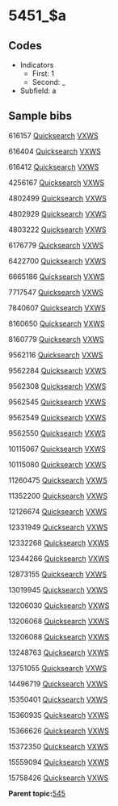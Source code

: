 # 5451\_$a

## Codes

-   Indicators
    -   First: 1
    -   Second: \_
-   Subfield: a

## Sample bibs

616157 [Quicksearch](https://search.library.yale.edu/catalog/616157) [VXWS](http://prodorbis.library.yale.edu:7014/vxws/GetHoldingsService?bibId=616157)

616404 [Quicksearch](https://search.library.yale.edu/catalog/616404) [VXWS](http://prodorbis.library.yale.edu:7014/vxws/GetHoldingsService?bibId=616404)

616412 [Quicksearch](https://search.library.yale.edu/catalog/616412) [VXWS](http://prodorbis.library.yale.edu:7014/vxws/GetHoldingsService?bibId=616412)

4256167 [Quicksearch](https://search.library.yale.edu/catalog/4256167) [VXWS](http://prodorbis.library.yale.edu:7014/vxws/GetHoldingsService?bibId=4256167)

4802499 [Quicksearch](https://search.library.yale.edu/catalog/4802499) [VXWS](http://prodorbis.library.yale.edu:7014/vxws/GetHoldingsService?bibId=4802499)

4802929 [Quicksearch](https://search.library.yale.edu/catalog/4802929) [VXWS](http://prodorbis.library.yale.edu:7014/vxws/GetHoldingsService?bibId=4802929)

4803222 [Quicksearch](https://search.library.yale.edu/catalog/4803222) [VXWS](http://prodorbis.library.yale.edu:7014/vxws/GetHoldingsService?bibId=4803222)

6176779 [Quicksearch](https://search.library.yale.edu/catalog/6176779) [VXWS](http://prodorbis.library.yale.edu:7014/vxws/GetHoldingsService?bibId=6176779)

6422700 [Quicksearch](https://search.library.yale.edu/catalog/6422700) [VXWS](http://prodorbis.library.yale.edu:7014/vxws/GetHoldingsService?bibId=6422700)

6665186 [Quicksearch](https://search.library.yale.edu/catalog/6665186) [VXWS](http://prodorbis.library.yale.edu:7014/vxws/GetHoldingsService?bibId=6665186)

7717547 [Quicksearch](https://search.library.yale.edu/catalog/7717547) [VXWS](http://prodorbis.library.yale.edu:7014/vxws/GetHoldingsService?bibId=7717547)

7840607 [Quicksearch](https://search.library.yale.edu/catalog/7840607) [VXWS](http://prodorbis.library.yale.edu:7014/vxws/GetHoldingsService?bibId=7840607)

8160650 [Quicksearch](https://search.library.yale.edu/catalog/8160650) [VXWS](http://prodorbis.library.yale.edu:7014/vxws/GetHoldingsService?bibId=8160650)

8160779 [Quicksearch](https://search.library.yale.edu/catalog/8160779) [VXWS](http://prodorbis.library.yale.edu:7014/vxws/GetHoldingsService?bibId=8160779)

9562116 [Quicksearch](https://search.library.yale.edu/catalog/9562116) [VXWS](http://prodorbis.library.yale.edu:7014/vxws/GetHoldingsService?bibId=9562116)

9562284 [Quicksearch](https://search.library.yale.edu/catalog/9562284) [VXWS](http://prodorbis.library.yale.edu:7014/vxws/GetHoldingsService?bibId=9562284)

9562308 [Quicksearch](https://search.library.yale.edu/catalog/9562308) [VXWS](http://prodorbis.library.yale.edu:7014/vxws/GetHoldingsService?bibId=9562308)

9562545 [Quicksearch](https://search.library.yale.edu/catalog/9562545) [VXWS](http://prodorbis.library.yale.edu:7014/vxws/GetHoldingsService?bibId=9562545)

9562549 [Quicksearch](https://search.library.yale.edu/catalog/9562549) [VXWS](http://prodorbis.library.yale.edu:7014/vxws/GetHoldingsService?bibId=9562549)

9562550 [Quicksearch](https://search.library.yale.edu/catalog/9562550) [VXWS](http://prodorbis.library.yale.edu:7014/vxws/GetHoldingsService?bibId=9562550)

10115067 [Quicksearch](https://search.library.yale.edu/catalog/10115067) [VXWS](http://prodorbis.library.yale.edu:7014/vxws/GetHoldingsService?bibId=10115067)

10115080 [Quicksearch](https://search.library.yale.edu/catalog/10115080) [VXWS](http://prodorbis.library.yale.edu:7014/vxws/GetHoldingsService?bibId=10115080)

11260475 [Quicksearch](https://search.library.yale.edu/catalog/11260475) [VXWS](http://prodorbis.library.yale.edu:7014/vxws/GetHoldingsService?bibId=11260475)

11352200 [Quicksearch](https://search.library.yale.edu/catalog/11352200) [VXWS](http://prodorbis.library.yale.edu:7014/vxws/GetHoldingsService?bibId=11352200)

12126674 [Quicksearch](https://search.library.yale.edu/catalog/12126674) [VXWS](http://prodorbis.library.yale.edu:7014/vxws/GetHoldingsService?bibId=12126674)

12331949 [Quicksearch](https://search.library.yale.edu/catalog/12331949) [VXWS](http://prodorbis.library.yale.edu:7014/vxws/GetHoldingsService?bibId=12331949)

12332268 [Quicksearch](https://search.library.yale.edu/catalog/12332268) [VXWS](http://prodorbis.library.yale.edu:7014/vxws/GetHoldingsService?bibId=12332268)

12344266 [Quicksearch](https://search.library.yale.edu/catalog/12344266) [VXWS](http://prodorbis.library.yale.edu:7014/vxws/GetHoldingsService?bibId=12344266)

12873155 [Quicksearch](https://search.library.yale.edu/catalog/12873155) [VXWS](http://prodorbis.library.yale.edu:7014/vxws/GetHoldingsService?bibId=12873155)

13019945 [Quicksearch](https://search.library.yale.edu/catalog/13019945) [VXWS](http://prodorbis.library.yale.edu:7014/vxws/GetHoldingsService?bibId=13019945)

13206030 [Quicksearch](https://search.library.yale.edu/catalog/13206030) [VXWS](http://prodorbis.library.yale.edu:7014/vxws/GetHoldingsService?bibId=13206030)

13206068 [Quicksearch](https://search.library.yale.edu/catalog/13206068) [VXWS](http://prodorbis.library.yale.edu:7014/vxws/GetHoldingsService?bibId=13206068)

13206088 [Quicksearch](https://search.library.yale.edu/catalog/13206088) [VXWS](http://prodorbis.library.yale.edu:7014/vxws/GetHoldingsService?bibId=13206088)

13248763 [Quicksearch](https://search.library.yale.edu/catalog/13248763) [VXWS](http://prodorbis.library.yale.edu:7014/vxws/GetHoldingsService?bibId=13248763)

13751055 [Quicksearch](https://search.library.yale.edu/catalog/13751055) [VXWS](http://prodorbis.library.yale.edu:7014/vxws/GetHoldingsService?bibId=13751055)

14496719 [Quicksearch](https://search.library.yale.edu/catalog/14496719) [VXWS](http://prodorbis.library.yale.edu:7014/vxws/GetHoldingsService?bibId=14496719)

15350401 [Quicksearch](https://search.library.yale.edu/catalog/15350401) [VXWS](http://prodorbis.library.yale.edu:7014/vxws/GetHoldingsService?bibId=15350401)

15360935 [Quicksearch](https://search.library.yale.edu/catalog/15360935) [VXWS](http://prodorbis.library.yale.edu:7014/vxws/GetHoldingsService?bibId=15360935)

15366626 [Quicksearch](https://search.library.yale.edu/catalog/15366626) [VXWS](http://prodorbis.library.yale.edu:7014/vxws/GetHoldingsService?bibId=15366626)

15372350 [Quicksearch](https://search.library.yale.edu/catalog/15372350) [VXWS](http://prodorbis.library.yale.edu:7014/vxws/GetHoldingsService?bibId=15372350)

15559094 [Quicksearch](https://search.library.yale.edu/catalog/15559094) [VXWS](http://prodorbis.library.yale.edu:7014/vxws/GetHoldingsService?bibId=15559094)

15758426 [Quicksearch](https://search.library.yale.edu/catalog/15758426) [VXWS](http://prodorbis.library.yale.edu:7014/vxws/GetHoldingsService?bibId=15758426)

**Parent topic:**[545](../../tags/545/545.md)


